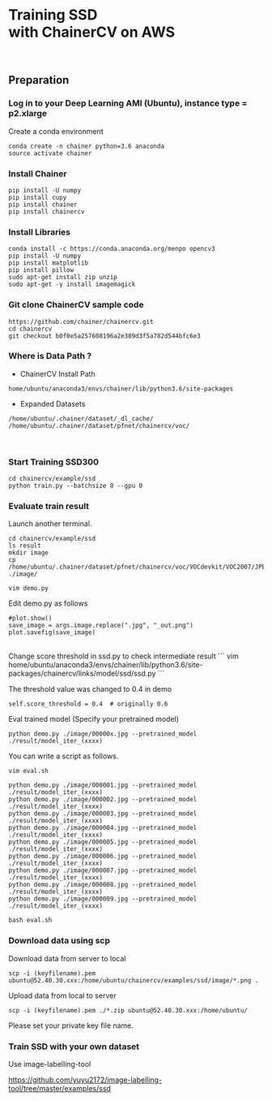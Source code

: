 # Training SSD <br>with ChainerCV on AWS

<br>

## Preparation

### Log in to your Deep Learning AMI (Ubuntu), instance type = p2.xlarge


Create a conda environment

```
conda create -n chainer python=3.6 anaconda
source activate chainer
```

### Install Chainer

```
pip install -U numpy
pip install cupy
pip install chainer
pip install chainercv
```

### Install Libraries

```
conda install -c https://conda.anaconda.org/menpo opencv3
pip install -U numpy
pip install matplotlib
pip install pillow
sudo apt-get install zip unzip
sudo apt-get -y install imagemagick
```

### Git clone ChainerCV sample code
```
https://github.com/chainer/chainercv.git
cd chainercv
git checkout b0f0e5a257608196a2e389d3f5a782d544bfc6e3
```

### Where is Data Path ?

* ChainerCV Install Path
```
home/ubuntu/anaconda3/envs/chainer/lib/python3.6/site-packages
```

* Expanded Datasets
```
/home/ubuntu/.chainer/dataset/_dl_cache/
/home/ubuntu/.chainer/dataset/pfnet/chainercv/voc/
```

<br>

### Start Training SSD300

```
cd chainercv/example/ssd
python train.py --batchsize 8 --gpu 0 
```

### Evaluate train result

Launch another terminal.
```
cd chainercv/example/ssd
ls result
mkdir image
cp /home/ubuntu/.chainer/dataset/pfnet/chainercv/voc/VOCdevkit/VOC2007/JPEGImages/00000*.jpg ./image/
```

```
vim demo.py
```

Edit demo.py as follows

```
#plot.show()
save_image = args.image.replace(".jpg", "_out.png")
plot.savefig(save_image)
```

<br>
Change score threshold in ssd.py to check intermediate result
```
vim home/ubuntu/anaconda3/envs/chainer/lib/python3.6/site-packages/chainercv/links/model/ssd/ssd.py
```

The threshold value was changed to 0.4 in demo
```
self.score_threshold = 0.4  # originally 0.6
```


Eval trained model (Specify your pretrained model)
```
python demo.py ./image/00000x.jpg --pretrained_model ./result/model_iter_(xxxx)
```

You can write a script as follows.

```
vim eval.sh
```

```
python demo.py ./image/000001.jpg --pretrained_model ./result/model_iter_(xxxx)
python demo.py ./image/000002.jpg --pretrained_model ./result/model_iter_(xxxx)
python demo.py ./image/000003.jpg --pretrained_model ./result/model_iter_(xxxx)
python demo.py ./image/000004.jpg --pretrained_model ./result/model_iter_(xxxx)
python demo.py ./image/000005.jpg --pretrained_model ./result/model_iter_(xxxx)
python demo.py ./image/000006.jpg --pretrained_model ./result/model_iter_(xxxx)
python demo.py ./image/000007.jpg --pretrained_model ./result/model_iter_(xxxx)
python demo.py ./image/000008.jpg --pretrained_model ./result/model_iter_(xxxx)
python demo.py ./image/000009.jpg --pretrained_model ./result/model_iter_(xxxx)
```

```
bash eval.sh
```


### Download data using scp

Download data from server to local
```
scp -i (keyfilename).pem ubuntu@52.40.30.xxx:/home/ubuntu/chainercv/examples/ssd/image/*.png .
```

Upload data from local to server
```
scp -i (keyfilename).pem ./*.zip ubuntu@52.40.30.xxx:/home/ubuntu/
```

Please set your private key file name.


### Train SSD with your own dataset

Use image-labelling-tool

https://github.com/yuyu2172/image-labelling-tool/tree/master/examples/ssd
